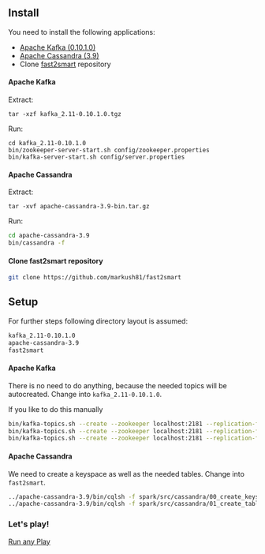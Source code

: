 ## Install 

You need to install the following applications:

- [Apache Kafka (0.10.1.0)](https://www.apache.org/dyn/closer.cgi?path=/kafka/0.10.1.0/kafka_2.11-0.10.1.0.tgz)
- [Apache Cassandra (3.9)](http://www.apache.org/dyn/closer.lua/cassandra/3.9/apache-cassandra-3.9-bin.tar.gz)
- Clone [fast2smart](https://github.com/markush81/fast2smart) repository

#### Apache Kafka

Extract:

```
tar -xzf kafka_2.11-0.10.1.0.tgz
```

Run:


```
cd kafka_2.11-0.10.1.0
bin/zookeeper-server-start.sh config/zookeeper.properties
bin/kafka-server-start.sh config/server.properties
```

#### Apache Cassandra

Extract:

```
tar -xvf apache-cassandra-3.9-bin.tar.gz
```

Run:

```bash
cd apache-cassandra-3.9
bin/cassandra -f
```

#### Clone fast2smart repository

```bash
git clone https://github.com/markush81/fast2smart
```

## Setup

For further steps following directory layout is assumed:

```bash
kafka_2.11-0.10.1.0
apache-cassandra-3.9
fast2smart
```

#### Apache Kafka

There is no need to do anything, because the needed topics will be autocreated. Change into `kafka_2.11-0.10.1.0`.

If you like to do this manually

```bash
bin/kafka-topics.sh --create --zookeeper localhost:2181 --replication-factor 1 --partitions 1 --enrolments
bin/kafka-topics.sh --create --zookeeper localhost:2181 --replication-factor 1 --partitions 1 --purchases 
bin/kafka-topics.sh --create --zookeeper localhost:2181 --replication-factor 1 --partitions 1 --treatments  
```

#### Apache Cassandra

We need to create a keyspace as well as the needed tables. Change into `fast2smart`.

```bash
../apache-cassandra-3.9/bin/cqlsh -f spark/src/cassandra/00_create_keyspace.cql
../apache-cassandra-3.9/bin/cqlsh -f spark/src/cassandra/01_create_tables.cql
```

### Let's play!

[Run any Play](Run.md)